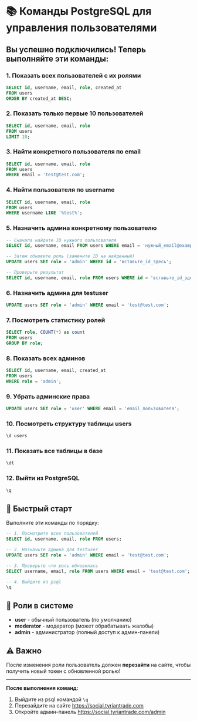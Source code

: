 # 📚 Команды PostgreSQL для управления пользователями

## Вы успешно подключились! Теперь выполняйте эти команды:

### 1. Показать всех пользователей с их ролями
```sql
SELECT id, username, email, role, created_at 
FROM users 
ORDER BY created_at DESC;
```

### 2. Показать только первые 10 пользователей
```sql
SELECT id, username, email, role 
FROM users 
LIMIT 10;
```

### 3. Найти конкретного пользователя по email
```sql
SELECT id, username, email, role 
FROM users 
WHERE email = 'test@test.com';
```

### 4. Найти пользователя по username
```sql
SELECT id, username, email, role 
FROM users 
WHERE username LIKE '%test%';
```

### 5. Назначить админа конкретному пользователю
```sql
-- Сначала найдите ID нужного пользователя
SELECT id, username, email FROM users WHERE email = 'нужный_email@example.com';

-- Затем обновите роль (замените ID на найденный)
UPDATE users SET role = 'admin' WHERE id = 'вставьте_id_здесь';

-- Проверьте результат
SELECT id, username, email, role FROM users WHERE id = 'вставьте_id_здесь';
```

### 6. Назначить админа для testuser
```sql
UPDATE users SET role = 'admin' WHERE email = 'test@test.com';
```

### 7. Посмотреть статистику ролей
```sql
SELECT role, COUNT(*) as count 
FROM users 
GROUP BY role;
```

### 8. Показать всех админов
```sql
SELECT id, username, email, created_at 
FROM users 
WHERE role = 'admin';
```

### 9. Убрать админские права
```sql
UPDATE users SET role = 'user' WHERE email = 'email_пользователя';
```

### 10. Посмотреть структуру таблицы users
```sql
\d users
```

### 11. Показать все таблицы в базе
```sql
\dt
```

### 12. Выйти из PostgreSQL
```sql
\q
```

## 🎯 Быстрый старт

Выполните эти команды по порядку:

```sql
-- 1. Посмотрите всех пользователей
SELECT id, username, email, role FROM users;

-- 2. Назначьте админа для testuser
UPDATE users SET role = 'admin' WHERE email = 'test@test.com';

-- 3. Проверьте что роль обновилась
SELECT username, email, role FROM users WHERE email = 'test@test.com';

-- 4. Выйдите из psql
\q
```

## 📝 Роли в системе

- **user** - обычный пользователь (по умолчанию)
- **moderator** - модератор (может обрабатывать жалобы)
- **admin** - администратор (полный доступ к админ-панели)

## ⚠️ Важно

После изменения роли пользователь должен **перезайти** на сайте, чтобы получить новый токен с обновленной ролью!

---

**После выполнения команд:**
1. Выйдите из psql командой `\q`
2. Перезайдите на сайте https://social.tyriantrade.com
3. Откройте админ-панель https://social.tyriantrade.com/admin
